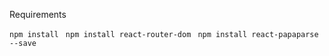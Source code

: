 Requirements

`` npm install ``
`` npm install react-router-dom``
`` npm install react-papaparse --save``
